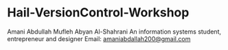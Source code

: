 # Hail-VersionControl-Workshop
Amani Abdullah Mufleh Abyan Al-Shahrani
An information systems student, entrepreneur and designer
Email: amaniabdallah200@gmail.com
